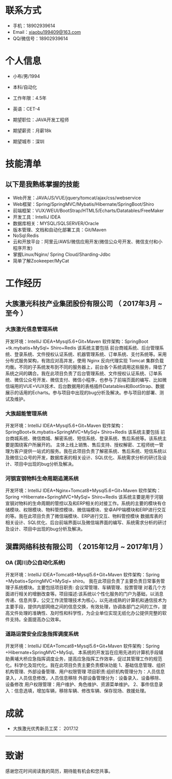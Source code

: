
# 联系方式


- 手机：18902939614
- Email：xiaobu199409@163.com 
- QQ/微信号：18902939614


# 个人信息

 - 小布/男/1994                                                                  
 -  本科/自动化 
 - 工作年限：4.5年
 - 英语：CET-4

 - 期望职位：JAVA开发工程师
 - 期望薪资：月薪18k
 - 期望城市：深圳


# 技能清单
## 以下是我熟练掌握的技能
- Web开发：JAVA/JS/VUE/jquery/tomcat/ajax/css/webservice
- Web框架：Spring/SpringMVC/Mybatis/Hibernate/SpringBoot/Shiro
- 前端框架：VUX/WEUI/BootStrap/HTML5/Echarts/Datatables/FreeMaker
- 开发工具：IntelliJ IDEA
- 数据库相关：MYSQL/SQLSERVER/Oracle
- 版本管理、文档和自动化部署工具：Git/Maven
- NoSql:Redis
- 云和开放平台：阿里云/AWS/微信应用开发(微信公众号开发、微信支付和小程序开发)
 - 掌握Linux/Nginx/ Spring Cloud/Sharding-Jdbc 
 - 简单了解Zookeeper/MyCat
      
# 工作经历

## 大族激光科技产业集团股份有限公司 （ 2017年3月 ~ 至今 ）

### 大族激光信息管理系统 
开发环境：IntelliJ IDEA+Mysql5.6+Git+Maven
软件架构：SpringBoot +tk.mybatis+MySql+ Shiro+Redis
该系统主要包括 前台商城系统、后台管理系统、登录系统、文件授权认证系统、机器管理系统、订单系统、支付系统等。采用分布式服务架构，有效应对高并发，使用 Nginx 反向代理实现 Tomcat 集群负载均衡。不同的子系统发布到不同的服务器上，前台各个系统调用这些服务，降低了系统之间的耦合。我在此项目负责了后台管理系统、文件授权认证系统、订单系统、微信公众号开发、微信支付、微信小程序，也参与了前端页面的编写、比如微信端用的VUE+VUX技术、后台数据用的表格插件Datatables和BootStrap、数据展示的话用的Echarts。参与项目中出现的bug分析及解决。参与项目的部署、测试及维护。 


### 大族超能管理系统 
开发环境：IntelliJ IDEA+Mysql5.6+Git+Maven
软件架构：SpringBoot+tk.mybatis+SpringMVC+MySql+ Shiro+Redis
该系统主要包括 前台商城系统、微信商城、解密系统、短信系统、登录系统、售后系统等。该系统主要是围绕客户所展开的。 主体上线上销售、售后支持、授权解密、工程师统一管理为客户提供一站式的服务。我在此项目负责了解密系统、售后系统、短信系统以及微信公众号的开发，数据库表的相关设计、SQL优化、系统需求分析的研讨及设计、项目中出现的bug分析及解决。

### 河钢宣钢物料生命周期追溯系统 
开发环境：IntelliJ IDEA+Nginx+Tomcat8+Mysql5.6+Git+Maven
软件架构：Spring +Hibernate+SpringMVC+MySql+ Shiro+Redis
该系统主要是用于河钢宣钢对物料的生命周期的管控以及和ERP相关的对接工作。系统的主要的模块有仓储模块、权限模块、物料管控模块、微信端模块、安卓APP端模块和ERP进行交互的等。我在此项目负责了微信端模块、ERP进行交互、物料管控模块 数据库表的相关设计、SQL优化、后台前端界面以及微信端界面的编写、系统需求分析的研讨及设计、项目中出现的bug分析及解决。




  
## 淏霖网络科技有限公司 （ 2015年12月 ~ 2017年1月 ）

### OA (润川办公自动化系统)
开发环境：IntelliJ IDEA+Tomcat8+Mysql5.6+Git+Maven 
软件架构：Spring +Mybatis+SpringMVC+MySql+ shiro。
我在此项目负责了主要负责日常事务管理子系统模块。主要包括项目职责: 会议常管理、车辆管理、投票管理 对着几个方面进行相关的增删改查等。项目描述:该系统以个性化服务的门户为基础，以消息传递、信息共享，公交工作流管理技术为核心，以先进成熟的计算机和通信技术为主要手段，提供内部网络之间的信息交换，有效处理，协调各部门之间的工作，提高文件处理的准确性、及时性和科学性，为企业单位实现无纸化办公提供完整的软件支持。全面提高办公效率。

### 道路运营安全应急指挥调度系统
开发环境：IntelliJ IDEA+Tomcat8+Mysql5.6+Git+Maven 
软件架构：Spring +Hibernate+SpringMVC+MySql。
本系统的开发旨在应用先进的计算机手段辅助黄埔大桥应急指挥调度业务，提高应急指挥工作效率，促过其管理工作的规范化。科学化及现代化。我在此项目负责主要负责模块功能 1、基础信息管理、组织机构管理、外部设备管理、用户权限管理 项目职责:组织机构管理分为：人员信息录入，人员信息修改，人员信息移除 外部设备管理分为：设备录入、设备移除、设备修改 用户权限管理：用户维护、角色维护、资源菜单维护。 2、事件信息录入：信息选填，增加车辆，移除车辆、修改车辆、保存现场、救援处理。




# 成就
  - 大族激光优秀新员工奖： 2017.12
    
    
---      
# 致谢
感谢您花时间阅读我的简历，期待能有机会和您共事。
      


